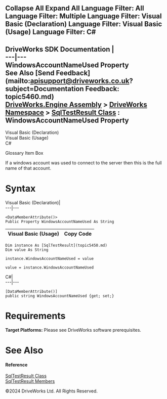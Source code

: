        

 Collapse All Expand All  Language Filter: All  Language Filter: Multiple  Language Filter: Visual Basic (Declaration) Language Filter: Visual Basic (Usage) Language Filter: C#  
---  
DriveWorks SDK Documentation  |   
---|---  
WindowsAccountNameUsed Property   
See Also [Send Feedback](mailto:apisupport@driveworks.co.uk?subject=Documentation Feedback: topic5460.md)  
[DriveWorks.Engine Assembly](topic2156.md) > [DriveWorks Namespace](topic2159.md) > [SqlTestResult Class](topic5450.md) : WindowsAccountNameUsed Property  
---  
  
Visual Basic (Declaration)    
Visual Basic (Usage)    
C# 

Glossary Item Box

If a windows account was used to connect to the server then this is the full name of that account. 

# Syntax

Visual Basic (Declaration)|   
---|---  
      
    
    <DataMemberAttribute()>
    Public Property WindowsAccountNameUsed As String  
  
Visual Basic (Usage)| Copy Code  
---|---  
      
    
    Dim instance As [SqlTestResult](topic5450.md)
    Dim value As String
     
    instance.WindowsAccountNameUsed = value
     
    value = instance.WindowsAccountNameUsed  
  
C#|   
---|---  
      
    
    [DataMemberAttribute()]
    public string WindowsAccountNameUsed {get; set;}  
  
# Requirements

**Target Platforms:** Please see DriveWorks software prerequisites.

# See Also

#### Reference

[SqlTestResult Class](topic5450.md)   
[SqlTestResult Members](topic5451.md)

©2024 DriveWorks Ltd. All Rights Reserved.
